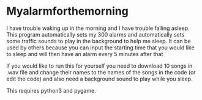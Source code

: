 # Myalarmforthemorning
I have trouble waking up in the morning and I have trouble falling asleep. This program automatically sets my 300 alarms and automatically sets some traffic sounds to play in the background to help me sleep. It can be used by others because you can input the starting time that you would like to sleep and will then have an alarm every 5 minutes after that

If you would like to run this for yourself you need to download 10 songs in .wav file and change their names to the names of the songs in the code (or edit the code) and also need a background sound to play while you sleep. 

This requires python3 and pygame.
